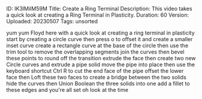 ID: IK3lMiIM59M
Title: Create a Ring Terminal
Description: This video takes a quick look at creating a Ring Terminal in Plasticity.
Duration: 60
Version: 
Uploaded: 20230507
Tags: unsorted

yum yum
Floyd here with a quick look at creating
a ring terminal in plasticity start by
creating a circle curve then press o to
offset it and create a smaller inset
curve create a rectangle curve at the
base of the circle then use the trim
tool to remove the overlapping segments
join the curves then bevel these points
to round off the transition extrude the
face then create two new Circle curves
and extrude a pipe solid
move the pipe into place
then use the keyboard shortcut Ctrl R to
cut the end face of the pipe offset the
lower face
then Loft these two faces to create a
bridge between the two solids
hide the curves then Union Boolean the
three solids into one
add a fillet to these edges and you're
all set
oh look at the time
